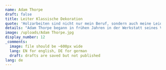 ```yaml
---
name: Adam Thorpe
draft: false
title: Leiter Klassische Dekoration
quote: 'Holzarbeiten sind nicht nur mein Beruf, sondern auch meine Leidenschaft. Ich bin stolz auf die Arbeit, die wir leisten – und auch darauf, zu dem herausragenden Team von Merritt zu gehören.'
details: "Adam Thorpe begann in frühen Jahren in der Werkstatt seines Vaters in England mit seinen ersten Holzschnitzereien. Er absolvierte eine Lehre beim britischen Meisterschnitzer Ian Agrell und studierte anschließend an der City and Guilds of London Art School. Seit seinem Umzug in die USA im Jahr 1992 hat er an Schnitzarbeiten, Restaurierungsprojekten und Ornamentdesigns für private Wohnobjekte, Museen und Möbelhersteller mitgewirkt. Er wurde 1992 in die britische Master Carver's Association aufgenommen.\n \n\nHerr Thorpe ist seit März 2017 bei Merritt und leitet dort die Förderung und Umsetzung der Designentwicklung für Dekors und Ornamentik.Sein Aufgabenbereich reicht von der Gewährleistung einer effektiven Vermittlung der gestalterischen Absicht bis hin zum Fertigungsprozess, internen und externen Fortbildungsangeboten und der Vermarktung und Verkaufsförderung für den Bereich Klassische Dekoration.\n\n\nZu den kürzlich ausgezeichneten Auftragsarbeiten von Adam Thorpe zählt u. a. die Anfertigung einer Nachbildung eines Konsolentisches im Stil von Louis XVI für den Salon Doré im Museum of the Legion of Honor in San Francisco. Das Projekt wurde 2016 mit dem prestigeträchtigen Morgan Award for Craftsmanship and Artisanship ausgezeichnet. Herr Thorpe gehört als Repräsentant von Merritt dem Institute of Classical Art & Architecture (ICAA) an."
image: /uploads/Adam Thorpe.jpg
display_number: 12
_comments:
  image: file should be ~600px wide
  lang: EN for english, DE for german
  draft: drafts are saved but not published
lang: de
---
```

